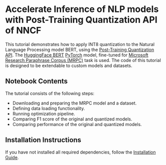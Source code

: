 # Accelerate Inference of NLP models with Post-Training Quantization API of NNCF 

This tutorial demonstrates how to apply INT8 quantization to the Natural Language Processing model BERT, 
using the [Post-Training Quantization API](https://docs.openvino.ai/latest/nncf_ptq_introduction.html). 
The [HuggingFace BERT](https://huggingface.co/transformers/model_doc/bert.html) [PyTorch](https://pytorch.org/) model, 
fine-tuned for [Microsoft Research Paraphrase Corpus (MRPC)](https://www.microsoft.com/en-us/download/details.aspx?id=52398) task 
is used. The code of this tutorial is designed to be extendable to custom models and datasets. 

## Notebook Contents

The tutorial consists of the following steps:

* Downloading and preparing the MRPC model and a dataset.
* Defining data loading functionality.
* Running optimization pipeline.
* Comparing F1 score of the original and quantized models.
* Comparing performance of the original and quantized models.

## Installation Instructions

If you have not installed all required dependencies, follow the [Installation Guide](../../README.md).
